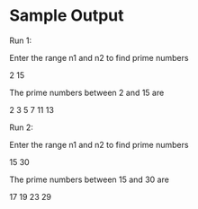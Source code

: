 # Sample Output

Run 1:

Enter the range n1 and n2 to find prime numbers

2 15

The prime numbers between 2 and 15 are

2	3	5	7	11	13


Run 2:

Enter the range n1 and n2 to find prime numbers

15 30

The prime numbers between 15 and 30 are

17	19	23	29
